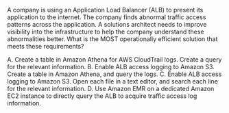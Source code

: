 A company is using an Application Load Balancer (ALB) to present its application to the internet. The company finds abnormal traffic access patterns across the application. A solutions architect needs to improve visibility into the infrastructure to help the company understand these abnormalities better. What is the MOST operationally efficient solution that meets these requirements? 

A. Create a table in Amazon Athena for AWS CloudTrail logs. Create a query for the relevant information. 
B. Enable ALB access logging to Amazon S3. Create a table in Amazon Athena, and query the logs. 
C. Enable ALB access logging to Amazon S3. Open each file in a text editor, and search each line for the relevant information. 
D. Use Amazon EMR on a dedicated Amazon EC2 instance to directly query the ALB to acquire traffic access log information.